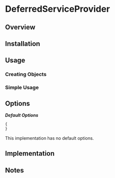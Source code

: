 
# DeferredServiceProvider


## Overview


## Installation


## Usage

### Creating Objects

### Simple Usage


## Options

***Default Options***
```javascript
{
}
```
This implementation has no default options.


## Implementation


## Notes

